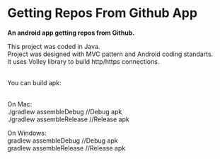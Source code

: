 # Getting Repos From Github App
<b>An android app getting repos from Github.</b><br>

This project was coded in Java.<br>
Project was designed with MVC pattern and Android coding standarts.<br> It uses Volley library to build http/https connections.<br>
<br>

You can build apk:<br>
<br>

On Mac:<br>
  ./gradlew assembleDebug //Debug apk <br>
  ./gradlew assembleRelease //Release apk
  
On Windows:<br>
  gradlew assembleDebug //Debug apk<br>
  gradlew assembleRelease //Release apk<br>

